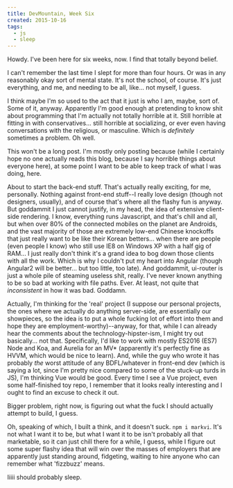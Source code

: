 ```yaml
---
title: DevMountain, Week Six
created: 2015-10-16
tags:
  - js
  - sleep
---
```


Howdy. I've been here for six weeks, now. I find that totally beyond belief.

I can't remember the last time I slept for more than four hours. Or was in any
reasonably okay sort of mental state. It's not the school, of course. It's just
everything, and me, and needing to be all, like... not myself, I guess.

I think maybe I'm so used to the act that it just is who I am, maybe, sort of.
Some of it, anyway. Apparently I'm good enough at pretending to know shit about
programming that I'm actually not totally horrible at it. Still horrible at
fitting in with conservatives... still horrible at socializing, or ever even
having conversations with the religious, or masculine. Which is *definitely*
sometimes a problem. Oh well.

This won't be a long post. I'm mostly only posting because (while I certainly
hope no one actually reads this blog, because I say horrible things about
everyone here), at some point I want to be able to keep track of what I was
doing, here.

About to start the back-end stuff. That's actually really exciting, for me,
personally. Nothing against front-end stuff--I really love design (though not
designers, usually), and of course that's where all the flashy fun is anyway.
But goddammit I just cannot justify, in my head, the idea of extensive
client-side rendering. I know, everything runs Javascript, and that's chill and
all, but when over 80% of the connected mobiles on the planet are Androids, and
the vast majority of those are extremely low-end Chinese knockoffs that just
really want to be like their Korean betters... when there are people (even
people I know) who still use IE8 on Windows XP with a half gig of RAM... I just
really don't think it's a grand idea to bog down those clients with all the
work. Which is why I couldn't put my heart into Angular (though Angular2 will be
better... but too little, too late). And goddammit, ui-router is just a whole
pile of steaming useless shit, really. I've never known anything to be so bad at
working with file paths. Ever. At least, not quite that _inconsistent_ in how it
was bad. Goddamn.

Actually, I'm thinking for the 'real' project (I suppose our personal projects,
the ones where we actually do anything server-side, are essentially our
showpieces, so the idea is to put a whole fucking lot of effort into them and
hope they are employment-worthy)--anyway, for that, while I can already hear the
comments about the technology-hipster-ism, I might try out basically... not
that. Specifically, I'd like to work with mostly ES2016 (ES7) Node and Koa, and
Aurelia for an MV* (apparently it's perfectly fine as HVVM, which would be nice
to learn). And, while the guy who wrote it has probably *the* worst attitude of
any BDFL/whatever in front-end dev (which is saying a lot, since I'm pretty nice
compared to some of the stuck-up turds in JS), I'm thinking Vue would be good.
Every time I see a Vue project, even some half-finished toy repo, I remember
that it looks really interesting and I ought to find an excuse to check it out.

Bigger problem, right now, is figuring out what the fuck I should actually
attempt to build, I guess.

Oh, speaking of which, I built a think, and it doesn't suck. `npm i markvi`.
It's not what I want it to be, but what I want it to be isn't probably all
that marketable, so it can just chill there for a while, I guess, while I
figure out some super flashy idea that will win over the masses of employers
that are apparently just standing around, fidgeting, waiting to hire anyone
who can remember what 'fizzbuzz' means.

Iiiii should probably sleep.
